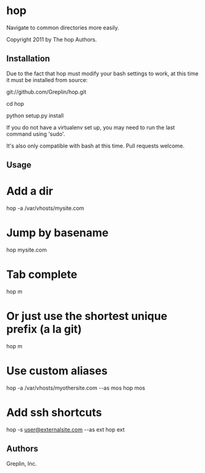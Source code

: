 hop
================

Navigate to common directories more easily.

Copyright 2011 by The hop Authors.


Installation
----------------

Due to the fact that hop must modify your bash settings to work, at this time it must be installed from source:

  git://github.com/Greplin/hop.git

  cd hop

  python setup.py install

If you do not have a virtualenv set up, you may need to run the last command using 'sudo'.

It's also only compatible with bash at this time.  Pull requests welcome.


Usage
-----------------

  # Add a dir
  hop -a /var/vhosts/mysite.com

  # Jump by basename
  hop mysite.com

  # Tab complete
  hop m<tab>

  # Or just use the shortest unique prefix (a la git)
  hop m

  # Use custom aliases
  hop -a /var/vhosts/myothersite.com --as mos
  hop mos

  # Add ssh shortcuts
  hop -s user@externalsite.com --as ext
  hop ext


Authors
-----------------
Greplin, Inc.
